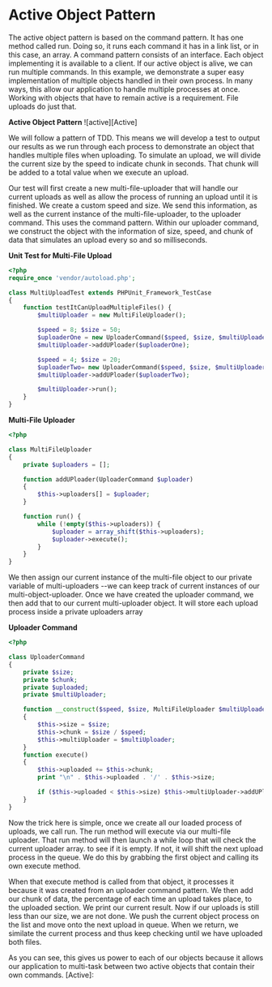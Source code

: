 Active Object Pattern
=====================
The active object pattern is based on the command pattern. It has one method
called run. Doing so, it runs each command it has in a link list, or in this
case, an array. A command pattern consists of an interface. Each object
implementing it is available to a client. If our active object is alive, we can
run multiple commands. In this example, we demonstrate a super easy
implementation of multiple objects handled in their own process. In many ways,
this allow our application to handle multiple processes at once. Working with
objects that have to remain active is a requirement. File uploads do just that.

**Active Object Pattern**
![active][Active]

We will follow a pattern of TDD. This means we will develop a test to output our
results as we run through each process to demonstrate an object that handles
multiple files when uploading. To simulate an upload, we will divide the current
size by the speed to indicate chunk in seconds. That chunk will be added to a
total value when we execute an upload.

Our test will first create a new multi-file-uploader that will handle our
current uploads as well as allow the process of running an upload until it is
finished. We create a custom speed and size. We send this information, as well
as the current instance of the multi-file-uploader, to the uploader command.
This uses the command pattern. Within our uploader command, we construct the
object with the information of size, speed, and chunk of data that simulates an
upload every so and so milliseconds.

**Unit Test for Multi-File Upload**
```php
<?php
require_once 'vendor/autoload.php';

class MultiUploadTest extends PHPUnit_Framework_TestCase
{
	function testItCanUploadMultipleFiles() {
		$multiUploader = new MultiFileUploader();

		$speed = 8; $size = 50;
		$uploaderOne = new UploaderCommand($speed, $size, $multiUploader);
		$multiUploader->addUPloader($uploaderOne);

		$speed = 4; $size = 20;
		$uploaderTwo= new UploaderCommand($speed, $size, $multiUploader);
		$multiUploader->addUPloader($uploaderTwo);

		$multiUploader->run();
	}
}
```

**Multi-File Uploader**
```php
<?php

class MultiFileUploader
{
	private $uploaders = [];

	function addUPloader(UploaderCommand $uploader)
	{
		$this->uploaders[] = $uploader;
	}

	function run() {
		while (!empty($this->uploaders)) {
			$uploader = array_shift($this->uploaders);
			$uploader->execute();
		}
	}
}
```
We then assign our current instance of the multi-file object to our private
variable of multi-uploaders --we can keep track of current instances of our
multi-object-uploader. Once we have created the uploader command, we then add
that to our current multi-uploader object. It will store each upload process
inside a private uploaders array

**Uploader Command**
```php
<?php

class UploaderCommand
{
	private	$size;
	private	$chunk;
	private	$uploaded;
	private $multiUploader;

	function __construct($speed, $size, MultiFileUploader $multiUploader)
	{
		$this->size = $size;
		$this->chunk = $size / $speed;
		$this->multiUploader = $multiUploader;
	}
	function execute()
	{
		$this->uploaded += $this->chunk;
		print "\n" . $this->uploaded . '/' . $this->size;

		if ($this->uploaded < $this->size) $this->multiUploader->addUPloader($this);
	}
}
```

Now the trick here is simple, once we create all our loaded process of uploads,
we call run. The run method will execute via our multi-file uploader. That run
method will then launch a while loop that will check the current uploader array.
to see if it is empty. If not, it will shift the next upload process in the
queue. We do this by grabbing the first object and calling its own execute
method. 

When that execute method is called from that object, it processes it because it
was created from an uploader command pattern. We then add our chunk of data, the
percentage of each time an upload takes place, to the uploaded section. We print
our current result. Now if our uploads is still less than our size, we are not
done. We push the current object process on the list and move onto the next
upload in queue. When we return, we similate the current process and thus keep
checking until we have uploaded both files.

As you can see, this gives us power to each of our objects because it allows our
application to multi-task between two active objects that contain their own
commands.
[Active]: 
